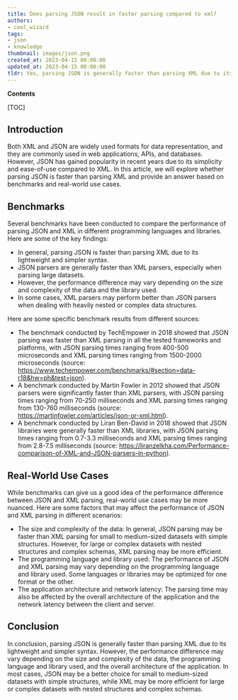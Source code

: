 ```yaml
---
title: Does parsing JSON result in faster parsing compared to xml?
authors:
- cool_wizard
tags:
- json
- knowledge
thumbnail: images/json.png
created_at: 2023-04-15 00:00:00
updated_at: 2023-04-15 00:00:00
tldr: Yes, parsing JSON is generally faster than parsing XML due to its simpler and more lightweight syntax.
---
```


**Contents**

[TOC]

## Introduction

Both XML and JSON are widely used formats for data representation, and they are commonly used in web applications, APIs, and databases. However, JSON has gained popularity in recent years due to its simplicity and ease-of-use compared to XML. In this article, we will explore whether parsing JSON is faster than parsing XML and provide an answer based on benchmarks and real-world use cases.

## Benchmarks

Several benchmarks have been conducted to compare the performance of parsing JSON and XML in different programming languages and libraries. Here are some of the key findings:

- In general, parsing JSON is faster than parsing XML due to its lightweight and simpler syntax.
- JSON parsers are generally faster than XML parsers, especially when parsing large datasets.
- However, the performance difference may vary depending on the size and complexity of the data and the library used.
- In some cases, XML parsers may perform better than JSON parsers when dealing with heavily nested or complex data structures.

Here are some specific benchmark results from different sources:

- The benchmark conducted by TechEmpower in 2018 showed that JSON parsing was faster than XML parsing in all the tested frameworks and platforms, with JSON parsing times ranging from 400-500 microseconds and XML parsing times ranging from 1500-2000 microseconds (source: https://www.techempower.com/benchmarks/#section=data-r18&hw=ph&test=json).
- A benchmark conducted by Martin Fowler in 2012 showed that JSON parsers were significantly faster than XML parsers, with JSON parsing times ranging from 70-250 milliseconds and XML parsing times ranging from 130-760 milliseconds (source: https://martinfowler.com/articles/json-or-xml.html).
- A benchmark conducted by Liran Ben-David in 2018 showed that JSON libraries were generally faster than XML libraries, with JSON parsing times ranging from 0.7-3.3 milliseconds and XML parsing times ranging from 2.8-7.5 milliseconds (source: https://liranzelkha.com/Performance-comparison-of-XML-and-JSON-parsers-in-python).

## Real-World Use Cases

While benchmarks can give us a good idea of the performance difference between JSON and XML parsing, real-world use cases may be more nuanced. Here are some factors that may affect the performance of JSON and XML parsing in different scenarios:

- The size and complexity of the data: In general, JSON parsing may be faster than XML parsing for small to medium-sized datasets with simple structures. However, for large or complex datasets with nested structures and complex schemas, XML parsing may be more efficient.
- The programming language and library used: The performance of JSON and XML parsing may vary depending on the programming language and library used. Some languages or libraries may be optimized for one format or the other.
- The application architecture and network latency: The parsing time may also be affected by the overall architecture of the application and the network latency between the client and server.

## Conclusion

In conclusion, parsing JSON is generally faster than parsing XML due to its lightweight and simpler syntax. However, the performance difference may vary depending on the size and complexity of the data, the programming language and library used, and the overall architecture of the application. In most cases, JSON may be a better choice for small to medium-sized datasets with simple structures, while XML may be more efficient for large or complex datasets with nested structures and complex schemas.
